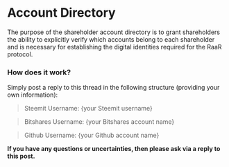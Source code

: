 # Account Directory

The purpose of the shareholder account directory is to grant shareholders the ability to explicitly verify which accounts belong to each shareholder and is necessary for establishing the digital identities required for the RaaR protocol.

### How does it work?
Simply post a reply to this thread in the following structure (providing your own information):

> Steemit Username: {your Steemit username}

> Bitshares Username: {your Bitshares account name}

> Github Username: {your Github account name}

**If you have any questions or uncertainties, then please ask via a reply to this post.**
